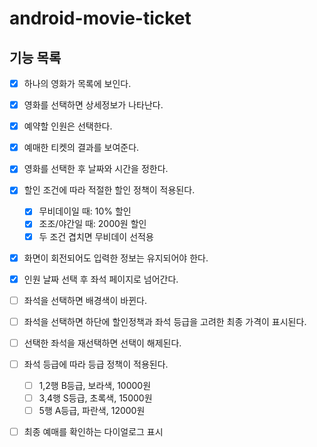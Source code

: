 # android-movie-ticket

## 기능 목록
- [X] 하나의 영화가 목록에 보인다. 
- [X] 영화를 선택하면 상세정보가 나타난다.
- [X] 예약할 인원은 선택한다.
- [X] 예매한 티켓의 결과를 보여준다.

- [X] 영화를 선택한 후 날짜와 시간을 정한다.
- [X] 할인 조건에 따라 적절한 할인 정책이 적용된다.
  - [X] 무비데이일 때: 10% 할인
  - [X] 조조/야간일 때: 2000원 할인
  - [X] 두 조건 겹치면 무비데이 선적용
- [X] 화면이 회전되어도 입력한 정보는 유지되어야 한다.

- [X] 인원 날짜 선택 후 좌석 페이지로 넘어간다.
- [ ] 좌석을 선택하면 배경색이 바뀐다.
- [ ] 좌석을 선택하면 하단에 할인정책과 좌석 등급을 고려한 최종 가격이 표시된다.
- [ ] 선택한 좌석을 재선택하면 선택이 해제된다.
- [ ] 좌석 등급에 따라 등급 정책이 적용된다.
  - [ ] 1,2행 B등급, 보라색, 10000원
  - [ ] 3,4행 S등급, 초록색, 15000원
  - [ ] 5행 A등급, 파란색, 12000원
- [ ] 최종 예매를 확인하는 다이얼로그 표시
